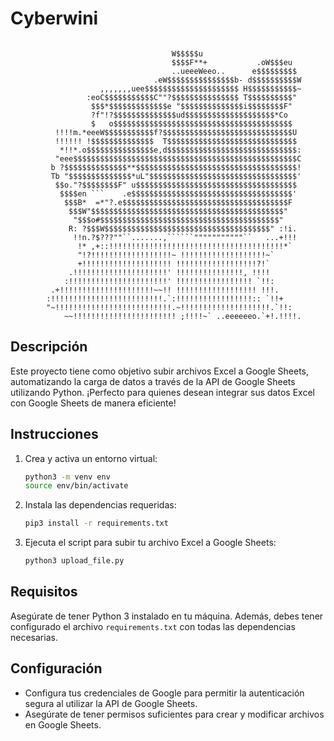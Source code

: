 # Cyberwini

```
                                            
                                    W$$$$$u
                                    $$$$F**+           .oW$$$eu
                                    ..ueeeWeeo..      e$$$$$$$$$
                                .eW$$$$$$$$$$$$$$$b- d$$$$$$$$$$W
                    ,,,,,,,uee$$$$$$$$$$$$$$$$$$$$$ H$$$$$$$$$$$~
                 :eoC$$$$$$$$$$$C""?$$$$$$$$$$$$$$$ T$$$$$$$$$$"
                  $$$*$$$$$$$$$$$$$e "$$$$$$$$$$$$$$i$$$$$$$$F"
                  ?f"!?$$$$$$$$$$$$$$ud$$$$$$$$$$$$$$$$$$$$*Co
                  $   o$$$$$$$$$$$$$$$$$$$$$$$$$$$$$$$$$$$$$$$$
          !!!!m.*eeeW$$$$$$$$$$$f?$$$$$$$$$$$$$$$$$$$$$$$$$$$$$U
          !!!!!! !$$$$$$$$$$$$$$  T$$$$$$$$$$$$$$$$$$$$$$$$$$$$$
           *!!*.o$$$$$$$$$$$$$$$e,d$$$$$$$$$$$$$$$$$$$$$$$$$$$$$:
          "eee$$$$$$$$$$$$$$$$$$$$$$$$$$$$$$$$$$$$$$$$$$$$$$$$$$C
         b ?$$$$$$$$$$$$$$**$$$$$$$$$$$$$$$$$$$$$$$$$$$$$$$$$$$$!
         Tb "$$$$$$$$$$$$$$*uL"$$$$$$$$$$$$$$$$$$$$$$$$$$$$$$$$$'
          $$o."?$$$$$$$$F" u$$$$$$$$$$$$$$$$$$$$$$$$$$$$$$$$$$$$
           $$$$en ```    .e$$$$$$$$$$$$$$$$$$$$$$$$$$$$$$$$$$$$'
            $$$B*  =*"?.e$$$$$$$$$$$$$$$$$$$$$$$$$$$$$$$$$$$$$F
             $$$W"$$$$$$$$$$$$$$$$$$$$$$$$$$$$$$$$$$$$$$$$$$$"
              "$$$o#$$$$$$$$$$$$$$$$$$$$$$$$$$$$$$$$$$$$$$$$"
             R: ?$$$W$$$$$$$$$$$$$$$$$$$$$$$$$$$$$$$$$$$$$" :!i.
              !!n.?$???""``.......,``````"""""""""""``   ...+!!!
               !* ,+::!!!!!!!!!!!!!!!!!!!!!!!!!!!!!!!!!!!!!!!*`
               "!?!!!!!!!!!!!!!!!!!!~ !!!!!!!!!!!!!!!!!!!~`
               +!!!!!!!!!!!!!!!!!!!! !!!!!!!!!!!!!!!!!!?!`
             .!!!!!!!!!!!!!!!!!!!!!' !!!!!!!!!!!!!!!, !!!!
            :!!!!!!!!!!!!!!!!!!!!!!' !!!!!!!!!!!!!!!!! `!!:
         .+!!!!!!!!!!!!!!!!!!!!!~~!! !!!!!!!!!!!!!!!!!! !!!.
        :!!!!!!!!!!!!!!!!!!!!!!!!!.`:!!!!!!!!!!!!!!!!!:: `!!+
        "~!!!!!!!!!!!!!!!!!!!!!!!!!!.~!!!!!!!!!!!!!!!!!!!!.`!!:
            ~~!!!!!!!!!!!!!!!!!!!!!!! ;!!!!~` ..eeeeeeo.`+!.!!!!.

```


## Descripción

Este proyecto tiene como objetivo subir archivos Excel a Google Sheets, automatizando la carga de datos a través de la API de Google Sheets utilizando Python. ¡Perfecto para quienes desean integrar sus datos Excel con Google Sheets de manera eficiente!

## Instrucciones

1. Crea y activa un entorno virtual:

    ```bash
    python3 -m venv env
    source env/bin/activate
    ```

2. Instala las dependencias requeridas:

    ```bash
    pip3 install -r requirements.txt
    ```

3. Ejecuta el script para subir tu archivo Excel a Google Sheets:

    ```bash
    python3 upload_file.py
    ```

## Requisitos

Asegúrate de tener Python 3 instalado en tu máquina. Además, debes tener configurado el archivo `requirements.txt` con todas las dependencias necesarias.

## Configuración

- Configura tus credenciales de Google para permitir la autenticación segura al utilizar la API de Google Sheets.
- Asegúrate de tener permisos suficientes para crear y modificar archivos en Google Sheets.

